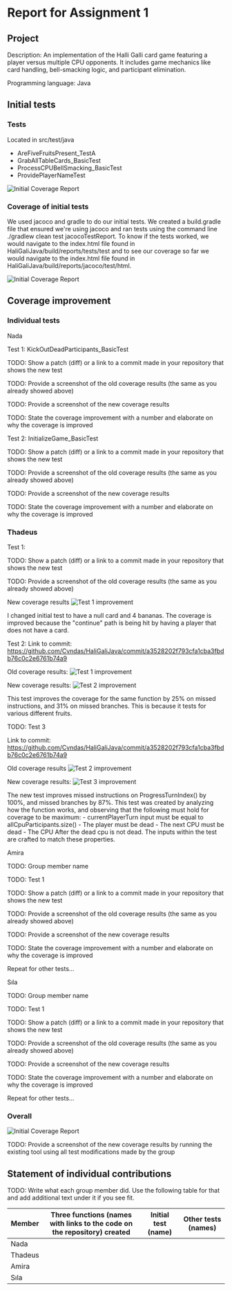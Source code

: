 # Report for Assignment 1

## Project

Description: An implementation of the Halli Galli card game featuring a player versus multiple CPU opponents. It
includes game mechanics like card handling, bell-smacking logic, and participant elimination.

Programming language: Java

## Initial tests

### Tests

Located in src/test/java

- AreFiveFruitsPresent_TestA
- GrabAllTableCards_BasicTest
- ProcessCPUBellSmacking_BasicTest
- ProvidePlayerNameTest

![Initial Coverage Report](images/testReport.jpg)

### Coverage of initial tests

We used jacoco and gradle to do our initial tests. We created a build.gradle file that ensured we're using jacoco and
ran tests using the command line ./gradlew clean test jacocoTestReport. To know if the tests worked, we would navigate
to the index.html file found in HaliGaliJava/build/reports/tests/test and to see our coverage so far we would navigate
to the index.html file found in HaliGaliJava/build/reports/jacoco/test/html.

![Initial Coverage Report](images/initialCoverage.jpg)

## Coverage improvement

### Individual tests

Nada

Test 1: KickOutDeadParticipants_BasicTest

TODO: Show a patch (diff) or a link to a commit made in your repository that shows the new test

TODO: Provide a screenshot of the old coverage results (the same as you already showed above)

TODO: Provide a screenshot of the new coverage results

TODO: State the coverage improvement with a number and elaborate on why the coverage is improved

Test 2:  InitializeGame_BasicTest

TODO: Show a patch (diff) or a link to a commit made in your repository that shows the new test

TODO: Provide a screenshot of the old coverage results (the same as you already showed above)

TODO: Provide a screenshot of the new coverage results

TODO: State the coverage improvement with a number and elaborate on why the coverage is improved

### Thadeus

Test 1:

TODO: Show a patch (diff) or a link to a commit made in your repository that shows the new test

TODO: Provide a screenshot of the old coverage results (the same as you already showed above)

New coverage results
![Test 1 improvement](images/test_1_improvement.png)

I changed initial test to have a null card and 4 bananas. The coverage is improved because the "continue" path is being
hit by having a player  that does not have a card.

Test 2:
Link to commit: https://github.com/Cvndas/HaliGaliJava/commit/a3528202f793cfa1cba3fbdb76c0c2e6761b74a9

Old coverage results:
![Test 1 improvement](images/test_1_improvement.png)

New coverage results:
![Test 2 improvement](images/Thadeus_Test_2_improvement.png)

This test improves the coverage for the same function by 25% on missed instructions, and 31% on missed branches.
This is because it tests for various different fruits. 



TODO: Test 3

Link to commit: https://github.com/Cvndas/HaliGaliJava/commit/a3528202f793cfa1cba3fbdb76c0c2e6761b74a9

Old coverage results
![Test 2 improvement](images/Thadeus_Test_2_improvement.png)

New coverage results:
![Test 3 improvement](images/Thadeus_Test_3_improvement.png)

The new test improves missed instructions on ProgressTurnIndex() by 100%, and missed branches by 87%.
This test was created by analyzing how the function works, and observing that the following must hold
for coverage to be maximum:
		- currentPlayerTurn input must be equal to allCpuParticipants.size()
		- The player must be dead
		- The next CPU must be dead
		- The CPU After the dead cpu is not dead.
The inputs within the test are crafted to match these properties.

Amira

TODO: Group member name

TODO: Test 1

TODO: Show a patch (diff) or a link to a commit made in your repository that shows the new test

TODO: Provide a screenshot of the old coverage results (the same as you already showed above)

TODO: Provide a screenshot of the new coverage results

TODO: State the coverage improvement with a number and elaborate on why the coverage is improved

Repeat for other tests...

Sıla

TODO: Group member name

TODO: Test 1

TODO: Show a patch (diff) or a link to a commit made in your repository that shows the new test

TODO: Provide a screenshot of the old coverage results (the same as you already showed above)

TODO: Provide a screenshot of the new coverage results

TODO: State the coverage improvement with a number and elaborate on why the coverage is improved

Repeat for other tests...

### Overall

![Initial Coverage Report](images/initialCoverage.jpg)

TODO: Provide a screenshot of the new coverage results by running the existing tool using all test modifications made by
the group

## Statement of individual contributions

TODO: Write what each group member did. Use the following table for that and add additional text under it if you see
fit.

| Member  | Three functions (names with links to the code on the repository) created | Initial test (name) | Other tests (names) |
|---------|--------------------------------------------------------------------------|---------------------|---------------------|
| Nada    |                                                                          |                     |                     |
| Thadeus |                                                                          |                     |                     |
| Amira   |                                                                          |                     |                     |
| Sıla    |                                                                          |                     |                     |